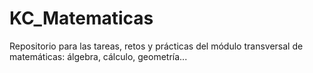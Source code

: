 # KC_Matematicas
Repositorio para las tareas, retos y prácticas del módulo transversal de matemáticas: álgebra, cálculo, geometría...
